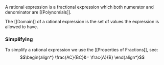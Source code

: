 A rational expression is a fractional expression which both numerator and denominator are [[Polynomials]].

The [[Domain]] of a rational expression is the set of values the expression is allowed to have.

### Simplifying 
To simplify a rational expression we use the [[Properties of Fractions]], see:
$$\begin{align*}
\frac{AC}{BC}&= \frac{A}{B}
\end{align*}$$
